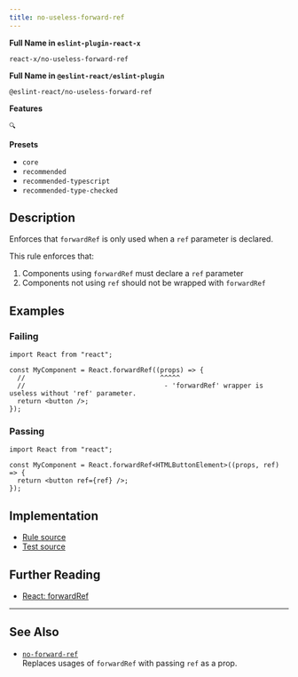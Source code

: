```yaml
---
title: no-useless-forward-ref
---
```


**Full Name in `eslint-plugin-react-x`**

```plain copy
react-x/no-useless-forward-ref
```

**Full Name in `@eslint-react/eslint-plugin`**

```plain copy
@eslint-react/no-useless-forward-ref
```

**Features**

`🔍`

**Presets**

- `core`
- `recommended`
- `recommended-typescript`
- `recommended-type-checked`

## Description

Enforces that `forwardRef` is only used when a `ref` parameter is declared.

This rule enforces that:

1. Components using `forwardRef` must declare a `ref` parameter
2. Components not using `ref` should not be wrapped with `forwardRef`

## Examples

### Failing

```tsx
import React from "react";

const MyComponent = React.forwardRef((props) => {
  //                                  ^^^^^
  //                                   - 'forwardRef' wrapper is useless without 'ref' parameter.
  return <button />;
});
```

### Passing

```tsx
import React from "react";

const MyComponent = React.forwardRef<HTMLButtonElement>((props, ref) => {
  return <button ref={ref} />;
});
```

## Implementation

- [Rule source](https://github.com/Rel1cx/eslint-react/tree/main/packages/plugins/eslint-plugin-react-x/src/rules/no-useless-forward-ref.ts)
- [Test source](https://github.com/Rel1cx/eslint-react/tree/main/packages/plugins/eslint-plugin-react-x/src/rules/no-useless-forward-ref.spec.ts)

## Further Reading

- [React: forwardRef](https://react.dev/reference/react/forwardRef)

---

## See Also

- [`no-forward-ref`](./no-forward-ref)\
  Replaces usages of `forwardRef` with passing `ref` as a prop.

